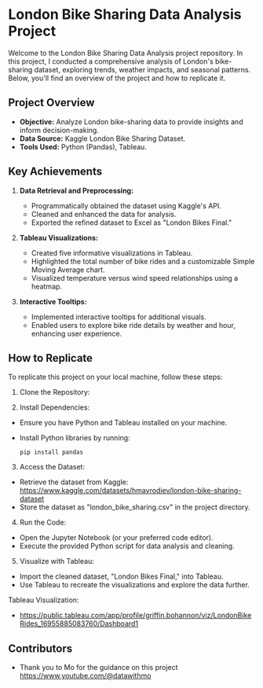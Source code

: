 # London Bike Sharing Data Analysis Project

Welcome to the London Bike Sharing Data Analysis project repository. In this project, I conducted a comprehensive analysis of London's bike-sharing dataset, exploring trends, weather impacts, and seasonal patterns. Below, you'll find an overview of the project and how to replicate it.

## Project Overview

- **Objective:** Analyze London bike-sharing data to provide insights and inform decision-making.
- **Data Source:** Kaggle London Bike Sharing Dataset.
- **Tools Used:** Python (Pandas), Tableau.

## Key Achievements

1. **Data Retrieval and Preprocessing:**
   - Programmatically obtained the dataset using Kaggle's API.
   - Cleaned and enhanced the data for analysis.
   - Exported the refined dataset to Excel as "London Bikes Final."

2. **Tableau Visualizations:**
   - Created five informative visualizations in Tableau.
   - Highlighted the total number of bike rides and a customizable Simple Moving Average chart.
   - Visualized temperature versus wind speed relationships using a heatmap.

3. **Interactive Tooltips:**
   - Implemented interactive tooltips for additional visuals.
   - Enabled users to explore bike ride details by weather and hour, enhancing user experience.

## How to Replicate

To replicate this project on your local machine, follow these steps:

1. Clone the Repository:

2. Install Dependencies:
- Ensure you have Python and Tableau installed on your machine.
- Install Python libraries by running:
  
  ```
  pip install pandas
  ```

3. Access the Dataset:
- Retrieve the dataset from Kaggle: https://www.kaggle.com/datasets/hmavrodiev/london-bike-sharing-dataset
- Store the dataset as "london_bike_sharing.csv" in the project directory.

4. Run the Code:
- Open the Jupyter Notebook (or your preferred code editor).
- Execute the provided Python script for data analysis and cleaning.

5. Visualize with Tableau:
- Import the cleaned dataset, "London Bikes Final," into Tableau.
- Use Tableau to recreate the visualizations and explore the data further.

Tableau Visualization: 
- https://public.tableau.com/app/profile/griffin.bohannon/viz/LondonBikeRides_16955885083760/Dashboard1

## Contributors

- Thank you to Mo for the guidance on this project https://www.youtube.com/@datawithmo



